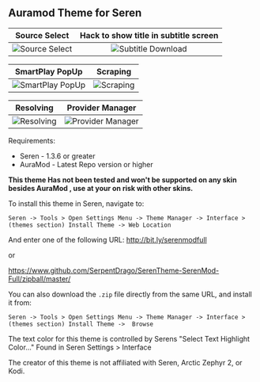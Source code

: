 
## Auramod Theme for Seren

Source Select                                       |Hack to show title in subtitle screen 
:--------------------------------------------------:|:-------------------------------------------------:
![Source Select](https://i.imgur.com/sqgtzXg.png)   |![Subtitle Download](https://i.imgur.com/H9i3D1M.png)

SmartPlay PopUp                                     | Scraping
:--------------------------------------------------:|:-------------------------------------------------:
![SmartPlay PopUp](https://i.imgur.com/4DVRzQG.png) | ![Scraping](https://i.imgur.com/wZukP7n.jpg)

Resolving                                           | Provider Manager
:--------------------------------------------------:|:-------------------------------------------------:
![Resolving](https://i.imgur.com/ADKZ16Y.png)       | ![Provider Manager](https://i.imgur.com/TagHvjP.png)

Requirements:
* Seren - 1.3.6 or greater
* AuraMod - Latest Repo version or higher

**This theme Has not been tested and won't be supported on any skin besides AuraMod , use at your on risk with other skins.**

To install this theme in Seren, navigate to:

`Seren -> Tools > Open Settings Menu -> Theme Manager -> Interface > (themes section) Install Theme -> Web Location`

And enter one of the following URL:
http://bit.ly/serenmodfull

or

https://www.github.com/SerpentDrago/SerenTheme-SerenMod-Full/zipball/master/

You can also download the `.zip` file directly from the same URL, and install it from:

`Seren -> Tools > Open Settings Menu -> Theme Manager -> Interface > (themes section) Install Theme ->  Browse`

The text color for this theme is controlled by Serens "Select Text Highlight Color..." Found in Seren Settings > Interface

The creator of this theme is not affiliated with Seren, Arctic Zephyr 2, or Kodi.

